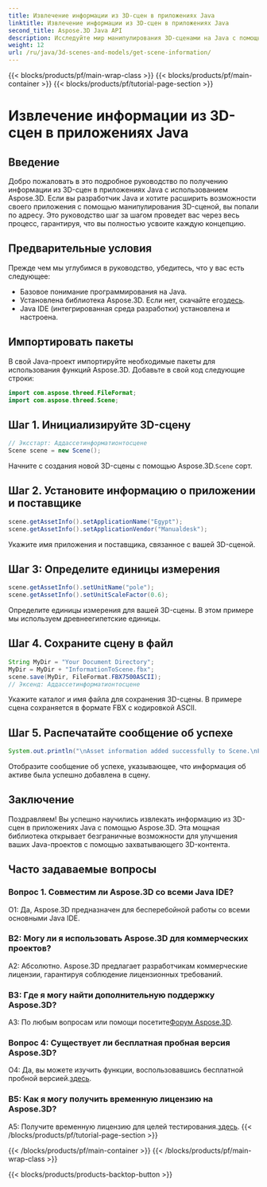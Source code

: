 ```yaml
---
title: Извлечение информации из 3D-сцен в приложениях Java
linktitle: Извлечение информации из 3D-сцен в приложениях Java
second_title: Aspose.3D Java API
description: Исследуйте мир манипулирования 3D-сценами на Java с помощью Aspose.3D. Это руководство шаг за шагом проведет вас через получение информации.
weight: 12
url: /ru/java/3d-scenes-and-models/get-scene-information/
---
```


{{< blocks/products/pf/main-wrap-class >}}
{{< blocks/products/pf/main-container >}}
{{< blocks/products/pf/tutorial-page-section >}}

# Извлечение информации из 3D-сцен в приложениях Java

## Введение

Добро пожаловать в это подробное руководство по получению информации из 3D-сцен в приложениях Java с использованием Aspose.3D. Если вы разработчик Java и хотите расширить возможности своего приложения с помощью манипулирования 3D-сценой, вы попали по адресу. Это руководство шаг за шагом проведет вас через весь процесс, гарантируя, что вы полностью усвоите каждую концепцию.

## Предварительные условия

Прежде чем мы углубимся в руководство, убедитесь, что у вас есть следующее:

- Базовое понимание программирования на Java.
-  Установлена библиотека Aspose.3D. Если нет, скачайте его[здесь](https://releases.aspose.com/3d/java/).
- Java IDE (интегрированная среда разработки) установлена и настроена.

## Импортировать пакеты

В свой Java-проект импортируйте необходимые пакеты для использования функций Aspose.3D. Добавьте в свой код следующие строки:

```java
import com.aspose.threed.FileFormat;
import com.aspose.threed.Scene;
```

## Шаг 1. Инициализируйте 3D-сцену

```java
// Эксстарт: Аддассетинформатионтосцене
Scene scene = new Scene();
```

 Начните с создания новой 3D-сцены с помощью Aspose.3D.`Scene` сорт.

## Шаг 2. Установите информацию о приложении и поставщике

```java
scene.getAssetInfo().setApplicationName("Egypt");
scene.getAssetInfo().setApplicationVendor("Manualdesk");
```

Укажите имя приложения и поставщика, связанное с вашей 3D-сценой.

## Шаг 3: Определите единицы измерения

```java
scene.getAssetInfo().setUnitName("pole");
scene.getAssetInfo().setUnitScaleFactor(0.6);
```

Определите единицы измерения для вашей 3D-сцены. В этом примере мы используем древнеегипетские единицы.

## Шаг 4. Сохраните сцену в файл

```java
String MyDir = "Your Document Directory";
MyDir = MyDir + "InformationToScene.fbx";
scene.save(MyDir, FileFormat.FBX7500ASCII);
// Эксенд: Аддассетинформатионтосцене
```

Укажите каталог и имя файла для сохранения 3D-сцены. В примере сцена сохраняется в формате FBX с кодировкой ASCII.

## Шаг 5. Распечатайте сообщение об успехе

```java
System.out.println("\nAsset information added successfully to Scene.\nFile saved at " + MyDir);
```

Отобразите сообщение об успехе, указывающее, что информация об активе была успешно добавлена в сцену.

## Заключение

Поздравляем! Вы успешно научились извлекать информацию из 3D-сцен в приложениях Java с помощью Aspose.3D. Эта мощная библиотека открывает безграничные возможности для улучшения ваших Java-проектов с помощью захватывающего 3D-контента.

## Часто задаваемые вопросы

### Вопрос 1. Совместим ли Aspose.3D со всеми Java IDE?

О1: Да, Aspose.3D предназначен для бесперебойной работы со всеми основными Java IDE.

### В2: Могу ли я использовать Aspose.3D для коммерческих проектов?

А2: Абсолютно. Aspose.3D предлагает разработчикам коммерческие лицензии, гарантируя соблюдение лицензионных требований.

### В3: Где я могу найти дополнительную поддержку Aspose.3D?

 A3: По любым вопросам или помощи посетите[Форум Aspose.3D](https://forum.aspose.com/c/3d/18).

### Вопрос 4: Существует ли бесплатная пробная версия Aspose.3D?

 О4: Да, вы можете изучить функции, воспользовавшись бесплатной пробной версией.[здесь](https://releases.aspose.com/).

### В5: Как я могу получить временную лицензию на Aspose.3D?

 A5: Получите временную лицензию для целей тестирования.[здесь](https://purchase.aspose.com/temporary-license/).
{{< /blocks/products/pf/tutorial-page-section >}}

{{< /blocks/products/pf/main-container >}}
{{< /blocks/products/pf/main-wrap-class >}}

{{< blocks/products/products-backtop-button >}}
